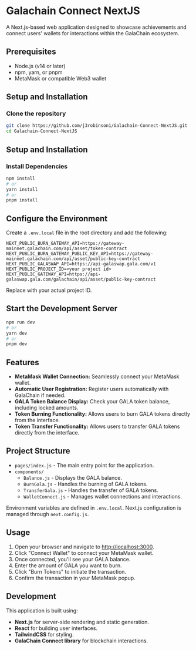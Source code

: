 # Galachain Connect NextJS

A Next.js-based web application designed to showcase achievements and connect users' wallets for interactions within the GalaChain ecosystem.

## Prerequisites

- Node.js (v14 or later)
- npm, yarn, or pnpm
- MetaMask or compatible Web3 wallet

## Setup and Installation

### Clone the repository

```bash
git clone https://github.com/j3robinson1/Galachain-Connect-NextJS.git
cd Galachain-Connect-NextJS
```

## Setup and Installation

### Install Dependencies

```bash
npm install
# or
yarn install
# or
pnpm install
```

## Configure the Environment
Create a `.env.local` file in the root directory and add the following:

```plaintext
NEXT_PUBLIC_BURN_GATEWAY_API=https://gateway-mainnet.galachain.com/api/asset/token-contract
NEXT_PUBLIC_BURN_GATEWAY_PUBLIC_KEY_API=https://gateway-mainnet.galachain.com/api/asset/public-key-contract
NEXT_PUBLIC_GALASWAP_API=https://api-galaswap.gala.com/v1
NEXT_PUBLIC_PROJECT_ID=<your project id>
NEXT_PUBLIC_GATEWAY_API=https://api-galaswap.gala.com/galachain/api/asset/public-key-contract
```
Replace <your project id> with your actual project ID.

## Start the Development Server

```bash
npm run dev
# or
yarn dev
# or
pnpm dev
```

## Features

- **MetaMask Wallet Connection:** Seamlessly connect your MetaMask wallet.
- **Automatic User Registration:** Register users automatically with GalaChain if needed.
- **GALA Token Balance Display:** Check your GALA token balance, including locked amounts.
- **Token Burning Functionality:** Allows users to burn GALA tokens directly from the interface.
- **Token Transfer Functionality:** Allows users to transfer GALA tokens directly from the interface.

## Project Structure

- `pages/index.js` - The main entry point for the application.
- `components/`
  - `Balance.js` - Displays the GALA balance.
  - `BurnGala.js` - Handles the burning of GALA tokens.
  - `TransferGala.js` - Handles the transfer of GALA tokens.
  - `WalletConnect.js` - Manages wallet connections and interactions.

Environment variables are defined in `.env.local`. Next.js configuration is managed through `next.config.js`.

## Usage

1. Open your browser and navigate to [http://localhost:3000](http://localhost:3000).
2. Click "Connect Wallet" to connect your MetaMask wallet.
3. Once connected, you'll see your GALA balance.
4. Enter the amount of GALA you want to burn.
5. Click "Burn Tokens" to initiate the transaction.
6. Confirm the transaction in your MetaMask popup.

## Development

This application is built using:

- **Next.js** for server-side rendering and static generation.
- **React** for building user interfaces.
- **TailwindCSS** for styling.
- **GalaChain Connect library** for blockchain interactions.
